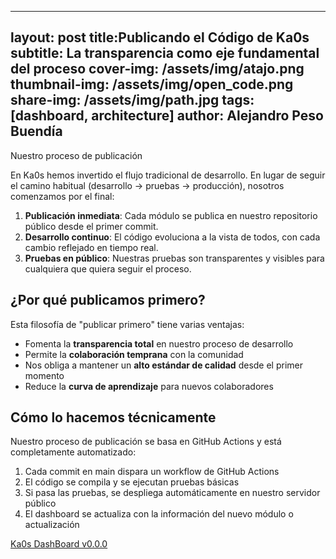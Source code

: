 
---
layout: post
title:Publicando el Código de Ka0s
subtitle: La transparencia como eje fundamental del proceso
cover-img: /assets/img/atajo.png
thumbnail-img: /assets/img/open_code.png
share-img: /assets/img/path.jpg
tags: [dashboard, architecture]
author: Alejandro Peso Buendía
---

Nuestro proceso de publicación

En Ka0s hemos invertido el flujo tradicional de desarrollo. En lugar de seguir el camino habitual (desarrollo → pruebas → producción), nosotros comenzamos por el final:

1. **Publicación inmediata**: Cada módulo se publica en nuestro repositorio público desde el primer commit.
2. **Desarrollo continuo**: El código evoluciona a la vista de todos, con cada cambio reflejado en tiempo real.
3. **Pruebas en público**: Nuestras pruebas son transparentes y visibles para cualquiera que quiera seguir el proceso.

## ¿Por qué publicamos primero?

Esta filosofía de "publicar primero" tiene varias ventajas:

- Fomenta la **transparencia total** en nuestro proceso de desarrollo
- Permite la **colaboración temprana** con la comunidad
- Nos obliga a mantener un **alto estándar de calidad** desde el primer momento
- Reduce la **curva de aprendizaje** para nuevos colaboradores

## Cómo lo hacemos técnicamente

Nuestro proceso de publicación se basa en GitHub Actions y está completamente automatizado:

1. Cada commit en main dispara un workflow de GitHub Actions
2. El código se compila y se ejecutan pruebas básicas
3. Si pasa las pruebas, se despliega automáticamente en nuestro servidor público
4. El dashboard se actualiza con la información del nuevo módulo o actualización


[Ka0s DashBoard v0.0.0](https://www.ka0s.io/dashboard/Index.html)
